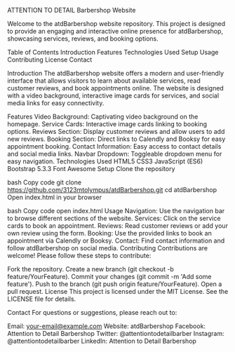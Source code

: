 ATTENTION TO DETAIL Barbershop Website

Welcome to the atdBarbershop website repository. This project is designed to provide an engaging and interactive online presence for atdBarbershop, showcasing services, reviews, and booking options.

Table of Contents
Introduction
Features
Technologies Used
Setup
Usage
Contributing
License
Contact

Introduction
The atdBarbershop website offers a modern and user-friendly interface that allows visitors to learn about available services, read customer reviews, and book appointments online. The website is designed with a video background, interactive image cards for services, and social media links for easy connectivity.

Features
Video Background: Captivating video background on the homepage.
Service Cards: Interactive image cards linking to booking options.
Reviews Section: Display customer reviews and allow users to add new reviews.
Booking Section: Direct links to Calendly and Booksy for easy appointment booking.
Contact Information: Easy access to contact details and social media links.
Navbar Dropdown: Toggleable dropdown menu for easy navigation.
Technologies Used
HTML5
CSS3
JavaScript (ES6)
Bootstrap 5.3.3
Font Awesome
Setup
Clone the repository

bash
Copy code
git clone https://github.com/3123mtolympus/atdBarbershop.git
cd atdBarbershop
Open index.html in your browser

bash
Copy code
open index.html
Usage
Navigation: Use the navigation bar to browse different sections of the website.
Services: Click on the service cards to book an appointment.
Reviews: Read customer reviews or add your own review using the form.
Booking: Use the provided links to book an appointment via Calendly or Booksy.
Contact: Find contact information and follow atdBarbershop on social media.
Contributing
Contributions are welcome! Please follow these steps to contribute:

Fork the repository.
Create a new branch (git checkout -b feature/YourFeature).
Commit your changes (git commit -m 'Add some feature').
Push to the branch (git push origin feature/YourFeature).
Open a pull request.
License
This project is licensed under the MIT License. See the LICENSE file for details.

Contact
For questions or suggestions, please reach out to:

Email: your-email@example.com
Website: atdBarbershop
Facebook: Attention to Detail Barbershop
Twitter: @attentiontodetailbarber
Instagram: @attentiontodetailbarber
LinkedIn: Attention to Detail Barbershop
